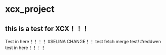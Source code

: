 # xcx_project
## this is a test for XCX！！！
Test in here！！！！
#SELINA CHANGE！！
test fetch
merge test!
#reddwen test in here！！！！